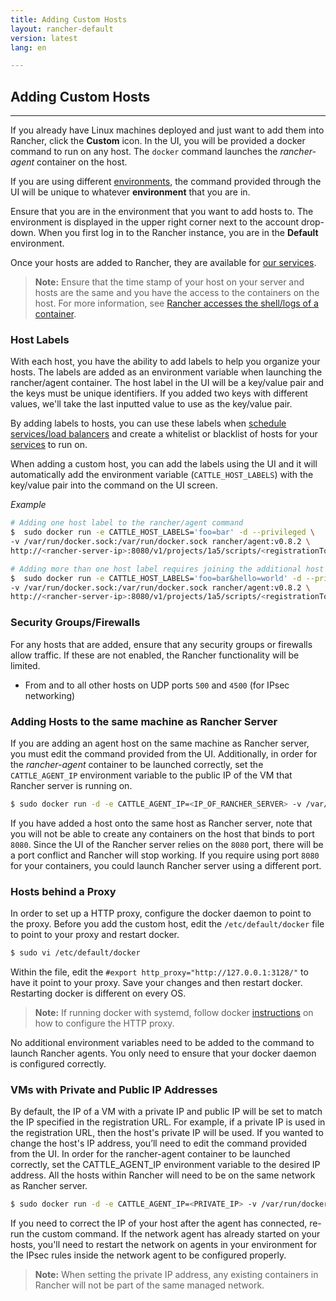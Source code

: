 ```yaml
---
title: Adding Custom Hosts
layout: rancher-default
version: latest
lang: en

---
```


## Adding Custom Hosts
---

If you already have Linux machines deployed and just want to add them into Rancher, click the **Custom** icon. In the UI, you will be provided a docker command to run on any host. The `docker` command launches the _rancher-agent_ container on the host.

If you are using different [environments]({{site.baseurl}}/rancher/{{page.version}}/{{page.lang}}/environments/), the command provided through the UI will be unique to whatever **environment** that you are in.

Ensure that you are in the environment that you want to add hosts to. The environment is displayed in the upper right corner next to the account drop-down. When you first log in to the Rancher instance, you are in the **Default** environment.

Once your hosts are added to Rancher, they are available for [our services]({{site.baseurl}}/rancher/{{page.version}}/{{page.lang}}/cattle/adding-services/).

> **Note:** Ensure that the time stamp of your host on your server and hosts are the same and you have the access to the containers on the host. For more information, see [Rancher accesses the shell/logs of a container]({{site.baseurl}}/rancher/{{page.version}}/{{page.lang}}/faqs/troubleshooting/#container-access).

### Host Labels

With each host, you have the ability to add labels to help you organize your hosts. The labels are added as an environment variable when launching the rancher/agent container. The host label in the UI will be a key/value pair and the keys must be unique identifiers. If you added two keys with different values, we'll take the last inputted value to use as the key/value pair.

By adding labels to hosts, you can use these labels when [schedule services/load balancers]({{site.baseurl}}/rancher/{{page.version}}/{{page.lang}}/cattle/scheduling/) and create a whitelist or blacklist of hosts for your [services]({{site.baseurl}}/rancher/{{page.version}}/{{page.lang}}/cattle/adding-services/) to run on.

When adding a custom host, you can add the labels using the UI and it will automatically add the environment variable (`CATTLE_HOST_LABELS`) with the key/value pair into the command on the UI screen.

_Example_

```bash
# Adding one host label to the rancher/agent command
$  sudo docker run -e CATTLE_HOST_LABELS='foo=bar' -d --privileged \
-v /var/run/docker.sock:/var/run/docker.sock rancher/agent:v0.8.2 \
http://<rancher-server-ip>:8080/v1/projects/1a5/scripts/<registrationToken>

# Adding more than one host label requires joining the additional host labels with an `&`
$  sudo docker run -e CATTLE_HOST_LABELS='foo=bar&hello=world' -d --privileged \
-v /var/run/docker.sock:/var/run/docker.sock rancher/agent:v0.8.2 \
http://<rancher-server-ip>:8080/v1/projects/1a5/scripts/<registrationToken>
```

### Security Groups/Firewalls

For any hosts that are added, ensure that any security groups or firewalls allow traffic. If these are not enabled, the Rancher functionality will be limited.

* From and to all other hosts on UDP ports `500` and `4500` (for IPsec networking)

<a id="samehost"></a>

### Adding Hosts to the same machine as Rancher Server

If you are adding an agent host on the same machine as Rancher server, you must edit the command provided from the UI. Additionally, in order for the _rancher-agent_ container to be launched correctly, set the `CATTLE_AGENT_IP` environment variable to the public IP of the VM that Rancher server is running on.

```bash
$ sudo docker run -d -e CATTLE_AGENT_IP=<IP_OF_RANCHER_SERVER> -v /var/run/docker....
```

If you have added a host onto the same host as Rancher server, note that you will not be able to create any containers on the host that binds to port `8080`. Since the UI of the Rancher server relies on the `8080` port, there will be a port conflict and Rancher will stop working. If you require using port `8080` for your containers, you could launch Rancher server using a different port.

### Hosts behind a Proxy

In order to set up a HTTP proxy, configure the docker daemon to point to the proxy. Before you add the custom host, edit the `/etc/default/docker` file to point to your proxy and restart docker.

```bash
$ sudo vi /etc/default/docker
```

Within the file, edit the `#export http_proxy="http://127.0.0.1:3128/"` to have it point to your proxy. Save your changes and then restart docker. Restarting docker is different on every OS.

> **Note:** If running docker with systemd, follow docker [instructions](https://docs.docker.com/articles/systemd/#http-proxy) on how to configure the HTTP proxy.

No additional environment variables need to be added to the command to launch Rancher agents. You only need to ensure that your docker daemon is configured correctly.

### VMs with Private and Public IP Addresses

By default, the IP of a VM with a private IP and public IP will be set to match the IP specified in the registration URL. For example, if a private IP is used in the registration URL, then the host's private IP will be used. If you wanted to change the host's IP address, you’ll need to edit the command provided from the UI. In order for the rancher-agent container to be launched correctly, set the CATTLE_AGENT_IP environment variable to the desired IP address. All the hosts within Rancher will need to be on the same network as Rancher server.

```bash
$ sudo docker run -d -e CATTLE_AGENT_IP=<PRIVATE_IP> -v /var/run/docker....
```

If you need to correct the IP of your host after the agent has connected, re-run the custom command. If the network agent has already started on your hosts, you'll need to restart the network on agents in your environment for the IPsec rules inside the network agent to be configured properly.

> **Note:** When setting the private IP address, any existing containers in Rancher will not be part of the same managed network.
